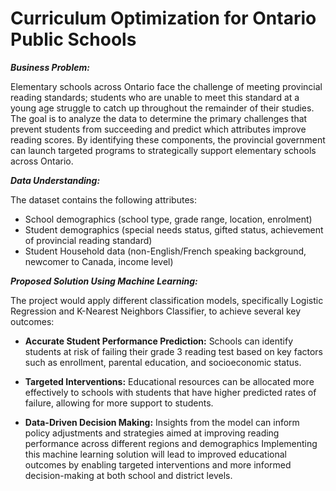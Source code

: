 # Curriculum Optimization for Ontario Public Schools

***Business Problem:***

Elementary schools across Ontario face the challenge of meeting provincial reading standards; students who are unable to meet this standard at a young age struggle to catch up throughout the remainder of their studies. The goal is to analyze the data to determine the primary challenges that prevent students from succeeding and predict which attributes improve reading scores. By identifying these components, the provincial government can launch targeted programs to strategically support elementary schools across Ontario.

***Data Understanding:***

The dataset contains the following attributes:
- School demographics (school type, grade range, location, enrolment)
- Student demographics (special needs status, gifted status, achievement of provincial reading standard)
- Student Household data (non-English/French speaking background, newcomer to Canada, income level)
  

***Proposed Solution Using Machine Learning:***

The project would apply different classification models, specifically Logistic Regression and K-Nearest Neighbors Classifier, to achieve several key outcomes:

- **Accurate Student Performance Prediction:** Schools can identify students at risk of failing their grade 3 reading test based on key factors such as enrollment, parental education, and socioeconomic status.

- **Targeted Interventions:** Educational resources can be allocated more effectively to schools with students that have higher predicted rates of failure, allowing for more support to students.

- **Data-Driven Decision Making:** Insights from the model can inform policy adjustments and strategies aimed at improving reading performance across different regions and demographics
Implementing this machine learning solution will lead to improved educational outcomes by enabling targeted interventions and more informed decision-making at both school and district levels.
